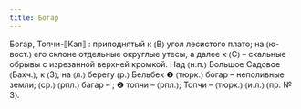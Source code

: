 ```yaml
---
title: Богар
---
```


Богар, Топчи-⟦Кая⟧
: приподнятый к ⦅В⦆ угол лесистого плато; на ⦅ю-вост.⦆ его склоне отдельные округлые утесы, а далее к ⦅С⦆ – скальные обрывы с изрезанной верхней кромкой. Над ⦅н.п.⦆ Большое Садовое ⦅Бахч.⦆, к ⦅З⦆; на ⦅л.⦆ берегу ⦅р.⦆ Бельбек ❶ ⦅тюрк.⦆ богар – неполивные земли; ⦅ср.⦆ ⦅рпл.⦆ багар – ; ❷ топчи – ⦅рпл.⦆; Топчи – ⦅тюрк.⦆ ⦅и.л.⦆ ⦅пр. № 3⦆.
